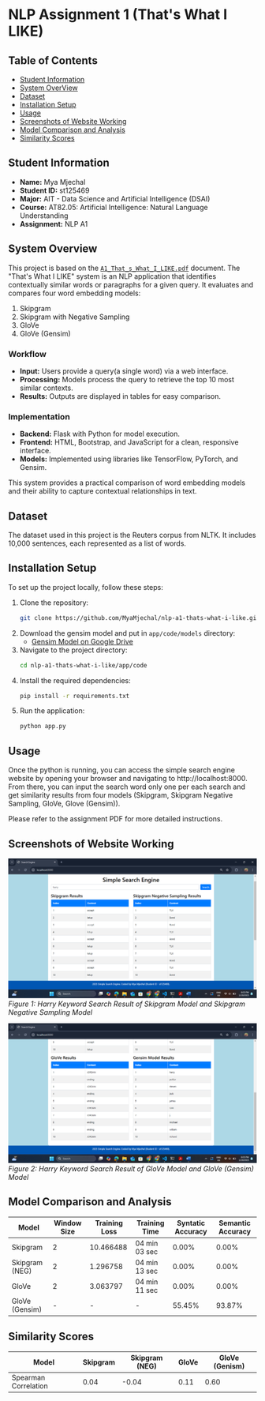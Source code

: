 # NLP Assignment 1 (That's What I LIKE)
## Table of Contents
- [Student Information](#student-information)
- [System OverView](#system-overview)
- [Dataset](#dataset)
- [Installation Setup](#installation-setup)
- [Usage](#usage)
- [Screenshots of Website Working](#screenshots-of-website-working)
- [Model Comparison and Analysis](#model-comparison-and-analysis)
- [Similarity Scores](#similarity-scores)

## Student Information
- **Name:** Mya Mjechal
- **Student ID:** st125469
- **Major:** AIT - Data Science and Artificial Intelligence (DSAI)
- **Course:** AT82.05: Artificial Intelligence: Natural Language Understanding
- **Assignment:** NLP A1

## System Overview
This project is based on the [`A1_That_s_What_I_LIKE.pdf`](https://github.com/MyaMjechal/nlp-a1-thats-what-i-like/blob/main/A1_That_s_What_I_LIKE.pdf) document. The "That's What I LIKE" system is an NLP application that identifies contextually similar words or paragraphs for a given query. It evaluates and compares four word embedding models:
1. Skipgram
2. Skipgram with Negative Sampling
3. GloVe
4. GloVe (Gensim)

### Workflow
- **Input:** Users provide a query(a single word) via a web interface.
- **Processing:** Models process the query to retrieve the top 10 most similar contexts.
- **Results:** Outputs are displayed in tables for easy comparison.

### Implementation
- **Backend:** Flask with Python for model execution.
- **Frontend:** HTML, Bootstrap, and JavaScript for a clean, responsive interface.
- **Models:** Implemented using libraries like TensorFlow, PyTorch, and Gensim.

This system provides a practical comparison of word embedding models and their ability to capture contextual relationships in text.

## Dataset
The dataset used in this project is the Reuters corpus from NLTK. It includes 10,000 sentences, each represented as a list of words.

## Installation Setup
To set up the project locally, follow these steps:

1. Clone the repository:
    ```bash
    git clone https://github.com/MyaMjechal/nlp-a1-thats-what-i-like.git
    ```
2. Download the gensim model and put in `app/code/models` directory:
    - [Gensim Model on Google Drive](https://drive.google.com/file/d/1lbzkpc0_H19jULC5eJDxDAVY61qAQl6L/view?usp=sharing)
3. Navigate to the project directory:
    ```bash
    cd nlp-a1-thats-what-i-like/app/code
    ```
4. Install the required dependencies:
    ```bash
    pip install -r requirements.txt
    ```
5. Run the application:
    ```bash
    python app.py
    ```

## Usage
Once the python is running, you can access the simple search engine website by opening your browser and navigating to http://localhost:8000. From there, you can input the search word only one per each search and get similarity results from four models (Skipgram, Skipgram Negative Sampling, GloVe, Glove (Gensim)).

Please refer to the assignment PDF for more detailed instructions.

## Screenshots of Website Working
![Website Screenshot 1](images/web_1.png)
_Figure 1: Harry Keyword Search Result of Skipgram Model and Skipgram Negative Sampling Model_

![Website Screenshot 2](images/web_2.png)
_Figure 2: Harry Keyword Search Result of GloVe Model and GloVe (Gensim) Model_

## Model Comparison and Analysis
| Model          | Window Size | Training Loss | Training Time | Syntatic Accuracy | Semantic Accuracy |
|----------------|-------------|---------------|---------------|-------------------|-------------------|
| Skipgram        | 2        | 10.466488          | 04 min 03 sec          | 0.00%              | 0.00%              |
| Skipgram (NEG)        | 2        | 1.296758          | 04 min 13 sec          | 0.00%              | 0.00%              |
| GloVe        | 2        | 3.063797          | 04 min 11 sec          | 0.00%              | 0.00%              |
| GloVe (Gensim)        | -        | -          | -          | 55.45%              | 93.87%              |

## Similarity Scores
| Model          | Skipgram | Skipgram (NEG) | GloVe | GloVe (Genism) |
|----------------|-------------|---------------|---------------|-------------------|
| Spearman Correlation        | 0.04        | -0.04          | 0.11          | 0.60              |
